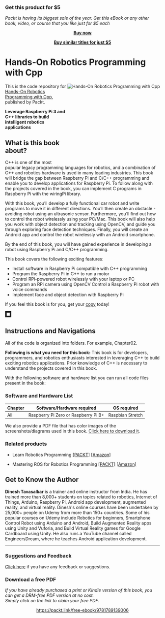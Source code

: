
### Get this product for $5

<i>Packt is having its biggest sale of the year. Get this eBook or any other book, video, or course that you like just for $5 each</i>


<b><p align='center'>[Buy now](https://packt.link/9781789139006)</p></b>


<b><p align='center'>[Buy similar titles for just $5](https://subscription.packtpub.com/search)</p></b>


# Hands-On Robotics Programming with Cpp 

<a href="https://prod.packtpub.com/hardware-and-creative/hands-robotics-programming-c?utm_source=github&utm_medium=repository&utm_campaign=9781789139006">  <img src="https://prod.packtpub.com/media/catalog/product/cache/a22c7d190d97ca25f5f1089471ab8502/b/1/b10651_mockupcover_0.png" alt="Hands-On Robotics Programming with Cpp" height="256px" align="right"></a>

This is the code repository for [Hands-On Robotics Programming with Cpp](https://prod.packtpub.com/hardware-and-creative/hands-robotics-programming-c?utm_source=github&utm_medium=repository&utm_campaign=9781789139006), published by Packt.

**Leverage Raspberry Pi 3 and C++ libraries to build intelligent robotics applications**

## What is this book about?
C++ is one of the most popular legacy programming languages for robotics, and a combination of C++ and robotics hardware is used in many leading industries. This book will bridge the gap between Raspberry Pi and C/C++ programming and enable you to develop applications for Raspberry Pi. To follow along with the projects covered in the book, you can implement C programs in Raspberry Pi with the wiringPi library.

With this book, you’ll develop a fully functional car robot and write programs to move it in different directions. You’ll then create an obstacle - avoiding robot using an ultrasonic sensor. Furthermore, you’ll find out how to control the robot wirelessly using your PC/Mac. This book will also help you work with object detection and tracking using OpenCV, and guide you through exploring face detection techniques. Finally, you will create an Android app and control the robot wirelessly with an Android smartphone.

By the end of this book, you will have gained experience in developing a robot using Raspberry Pi and C/C++ programming.

This book covers the following exciting features:

* Install software in Raspberry Pi compatible with C++ programming
* Program the Raspberry Pi in C++ to run a motor
* Control RPi-powered robot wirelessly with your laptop or PC
* Program an RPi camera using OpenCV Control a Raspberry Pi robot with voice commands
* Implement face and object detection with Raspberry Pi

If you feel this book is for you, get your [copy](https://www.amazon.com/dp/1789139007) today!

<a href="https://www.packtpub.com/?utm_source=github&utm_medium=banner&utm_campaign=GitHubBanner"><img src="https://raw.githubusercontent.com/PacktPublishing/GitHub/master/GitHub.png" 
alt="https://www.packtpub.com/" border="5" /></a>

## Instructions and Navigations
All of the code is organized into folders. For example, Chapter02.

**Following is what you need for this book:**
This book is for developers, programmers, and robotics enthusiasts interested in leveraging C++ to build exciting robotics applications. Prior knowledge of C++ is necessary to understand the projects covered in this book.

With the following software and hardware list you can run all code files present in the book:
### Software and Hardware List
| Chapter | Software/Hardware required | OS required |
| -------- | ------------------------------------ | ----------------------------------- |
| All | Raspberry Pi Zero or Raspberry Pi B+ | Raspbian Stretch |


We also provide a PDF file that has color images of the screenshots/diagrams used in this book. [Click here to download it](https://www.packtpub.com/sites/default/files/downloads/9781789139006_ColorImages.pdf).

### Related products
* Learn Robotics Programming [[PACKT]](https://prod.packtpub.com/hardware-and-creative/learn-robotics-programming?utm_source=github&utm_medium=repository&utm_campaign=9781789340747) [[Amazon]](https://www.amazon.com/dp/1789340748)

* Mastering ROS for Robotics Programming [[PACKT]](https://prod.packtpub.com/hardware-and-creative/mastering-ros-robotics-programming?utm_source=github&utm_medium=repository&utm_campaign=9781783551798) [[Amazon]](https://www.amazon.com/dp/1788478959)


## Get to Know the Author
**Dinesh Tavasalkar** is a trainer and online instructor from India. He has trained more than 8,000+ students on topics related to robotics, Internet of Things, Arduino, Raspberry Pi, Android app development, augmented reality, and virtual reality. Dinesh's online courses have been undertaken by 25,000+ people on Udemy from more than 150+ countries. Some of his popular courses on Udemy include Robotics for beginners, Smartphone Control Robot using Arduino and Android, Build Augmented Reality apps using Unity and Vuforia, and Build Virtual Reality games for Google Cardboard using Unity. He also runs a YouTube channel called EngineersDream, where he teaches Android application development.


****


### Suggestions and Feedback
[Click here](https://docs.google.com/forms/d/e/1FAIpQLSdy7dATC6QmEL81FIUuymZ0Wy9vH1jHkvpY57OiMeKGqib_Ow/viewform) if you have any feedback or suggestions.


### Download a free PDF

 <i>If you have already purchased a print or Kindle version of this book, you can get a DRM-free PDF version at no cost.<br>Simply click on the link to claim your free PDF.</i>
<p align="center"> <a href="https://packt.link/free-ebook/9781789139006">https://packt.link/free-ebook/9781789139006 </a> </p>